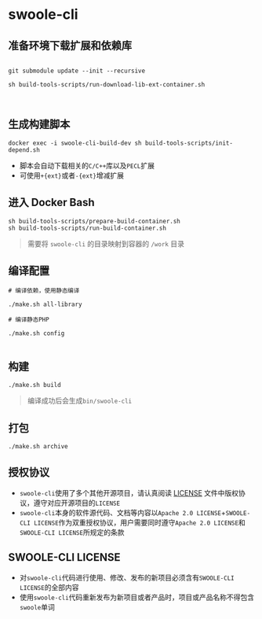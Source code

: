 # swoole-cli

## 准备环境下载扩展和依赖库
```shell

git submodule update --init --recursive

sh build-tools-scripts/run-download-lib-ext-container.sh



```

## 生成构建脚本

```shell
docker exec -i swoole-cli-build-dev sh build-tools-scripts/init-depend.sh

```

* 脚本会自动下载相关的`C/C++`库以及`PECL`扩展
* 可使用`+{ext}`或者`-{ext}`增减扩展

## 进入 Docker Bash

```shell
sh build-tools-scripts/prepare-build-container.sh
sh build-tools-scripts/run-build-container.sh

```

> 需要将 `swoole-cli` 的目录映射到容器的 `/work` 目录

## 编译配置

```shell
# 编译依赖，使用静态编译

./make.sh all-library

# 编译静态PHP

./make.sh config


```

## 构建

```shell
./make.sh build
```

> 编译成功后会生成`bin/swoole-cli`

## 打包

```shell
./make.sh archive
```

## 授权协议

* `swoole-cli`使用了多个其他开源项目，请认真阅读 [LICENSE](bin/LICENSE) 文件中版权协议，遵守对应开源项目的`LICENSE`
* `swoole-cli`本身的软件源代码、文档等内容以`Apache 2.0 LICENSE`+`SWOOLE-CLI LICENSE`作为双重授权协议，用户需要同时遵守`Apache 2.0 LICENSE`和`SWOOLE-CLI LICENSE`所规定的条款

## SWOOLE-CLI LICENSE

* 对`swoole-cli`代码进行使用、修改、发布的新项目必须含有`SWOOLE-CLI LICENSE`的全部内容
* 使用`swoole-cli`代码重新发布为新项目或者产品时，项目或产品名称不得包含`swoole`单词
